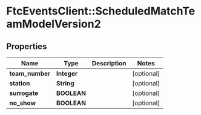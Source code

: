 # FtcEventsClient::ScheduledMatchTeamModelVersion2

## Properties
Name | Type | Description | Notes
------------ | ------------- | ------------- | -------------
**team_number** | **Integer** |  | [optional] 
**station** | **String** |  | [optional] 
**surrogate** | **BOOLEAN** |  | [optional] 
**no_show** | **BOOLEAN** |  | [optional] 

